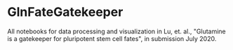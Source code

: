 # GlnFateGatekeeper
All notebooks for data processing and visualization in Lu, et. al., "Glutamine is a gatekeeper for pluripotent stem cell fates", in submission July 2020. 
